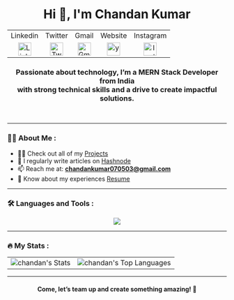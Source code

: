 <!-- This is the header section -->
<div id="header" align="center">
  
  <h1>Hi 👋, I'm Chandan Kumar</h1>
  
   <table>
     <tr>
       <td>Linkedin</td>
       <td>Twitter</td>
       <td>Gmail</td>
       <td>Website</td>
       <td>Instagram</td>
     </tr>
     <tr  align="center">
        <td>
          <a href="https://www.linkedin.com/in/chandanprogrammer"><img src="https://skillicons.dev/icons?i=linkedin" alt="Linkedin Badge" width="30"/></a>
        </td>
       <td>
          <a href="https://twitter.com/Chandan_2022"><img src="https://skillicons.dev/icons?i=twitter" alt="Twitter Badge" width="30"/></a>
        </td>
       <td>
           <a href="mailto:chandankumar070503@gmail.com"><img src="https://skillicons.dev/icons?i=gmail" alt="Gmail Badge" width="30"/></a>
        </td>
       <td>
          <a href="/"><img src="https://skillicons.dev/icons?i=yew" alt="yew Badge" width="30"/></a>
        </td>
       <td>
          <a href="https://www.instagram.com/chandanprogrammer"><img src="https://skillicons.dev/icons?i=instagram" alt="Instagram Badge" width="30"/></a>
        </td>
     </tr>
   </table>
  
  <h3>Passionate about technology, I’m a MERN Stack Developer from India <br> with strong technical skills and a drive to create impactful solutions.</h3>
</div>
<br>

---

### :man_technologist: About Me :

- 👨‍💻 Check out all of my [Projects](https://unichat-rouge.vercel.app)
- 📝 I regularly write articles on [Hashnode](https://chandanprogrammer.hashnode.dev/)
- 📫 Reach me at: **chandankumar070503@gmail.com**
- 📄 Know about my experiences [Resume](https://drive.google.com/file/d/16msrRZ0ReCa0iWhe8j34xxe8tZ9sEHkb/view)

---

### :hammer_and_wrench: Languages and Tools :

<div align="center">
    <img src="https://skillicons.dev/icons?i=html,css,js,ts,tailwind,mongodb,mysql,postgres,express,react,nodejs,nextjs,git,docker,vscode,idea,cloudflare,figma,netlify,postman,vite,java" />
</div>

---

### :fire: My Stats :

<div align="center">
  <table>
    <tr>
      <td>
        <img src="https://github-readme-stats.vercel.app/api?username=chandanprogrammer&theme=vue-dark&show_icons=true&hide_border=true&count_private=true" alt="chandan's Stats" />
      </td>
      <td>
        <img src="https://github-readme-stats.vercel.app/api/top-langs/?username=chandanprogrammer&theme=vue-dark&show_icons=true&hide_border=true&layout=compact" alt="chandan's Top Languages" />
      </td>
    </tr>
  </table>
</div>

---

<div align="center">
  <h4>Come, let’s team up and create something amazing! 🚀</h4>
  <br><br>
</div>
